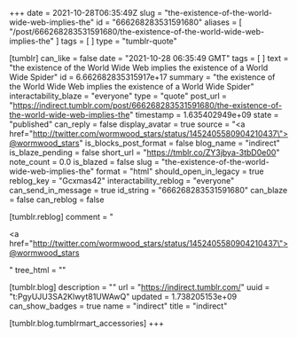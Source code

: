 +++
date = 2021-10-28T06:35:49Z
slug = "the-existence-of-the-world-wide-web-implies-the"
id = "666268283531591680"
aliases = [ "/post/666268283531591680/the-existence-of-the-world-wide-web-implies-the" ]
tags = [ ]
type = "tumblr-quote"

[tumblr]
can_like = false
date = "2021-10-28 06:35:49 GMT"
tags = [ ]
text = "the existence of the World Wide Web implies the existence of a World Wide Spider"
id = 6.662682835315917e+17
summary = "the existence of the World Wide Web implies the existence of a World Wide Spider"
interactability_blaze = "everyone"
type = "quote"
post_url = "https://indirect.tumblr.com/post/666268283531591680/the-existence-of-the-world-wide-web-implies-the"
timestamp = 1.635402949e+09
state = "published"
can_reply = false
display_avatar = true
source = "<a href=\"http://twitter.com/wormwood_stars/status/1452405580904210437\">@wormwood_stars</a>"
is_blocks_post_format = false
blog_name = "indirect"
is_blaze_pending = false
short_url = "https://tmblr.co/ZY3jbya-3tbD0e00"
note_count = 0.0
is_blazed = false
slug = "the-existence-of-the-world-wide-web-implies-the"
format = "html"
should_open_in_legacy = true
reblog_key = "Gcxmas42"
interactability_reblog = "everyone"
can_send_in_message = true
id_string = "666268283531591680"
can_blaze = false
can_reblog = false

[tumblr.reblog]
comment = "<p><a href=\"http://twitter.com/wormwood_stars/status/1452405580904210437\">@wormwood_stars</a></p>"
tree_html = ""

[tumblr.blog]
description = ""
url = "https://indirect.tumblr.com/"
uuid = "t:PgyUJU3SA2Klwyt81UWAwQ"
updated = 1.738205153e+09
can_show_badges = true
name = "indirect"
title = "indirect"

[tumblr.blog.tumblrmart_accessories]
+++
